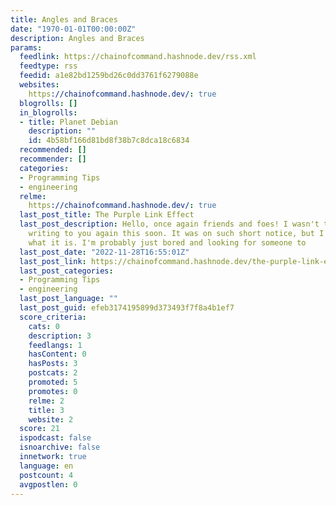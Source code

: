 ```yaml
---
title: Angles and Braces
date: "1970-01-01T00:00:00Z"
description: Angles and Braces
params:
  feedlink: https://chainofcommand.hashnode.dev/rss.xml
  feedtype: rss
  feedid: a1e82bd1259bd26c0dd3761f6279088e
  websites:
    https://chainofcommand.hashnode.dev/: true
  blogrolls: []
  in_blogrolls:
  - title: Planet Debian
    description: ""
    id: 4b58bf166d81bd8f38b7c8dca18c6834
  recommended: []
  recommender: []
  categories:
  - Programming Tips
  - engineering
  relme:
    https://chainofcommand.hashnode.dev/: true
  last_post_title: The Purple Link Effect
  last_post_description: Hello, once again friends and foes! I wasn't told I'll be
    writing to you again this soon. It was on such short notice, but I guess it is
    what it is. I'm probably just bored and looking for someone to
  last_post_date: "2022-11-28T16:55:01Z"
  last_post_link: https://chainofcommand.hashnode.dev/the-purple-link-effect
  last_post_categories:
  - Programming Tips
  - engineering
  last_post_language: ""
  last_post_guid: efeb3174195899d373493f7f8a4b1ef7
  score_criteria:
    cats: 0
    description: 3
    feedlangs: 1
    hasContent: 0
    hasPosts: 3
    postcats: 2
    promoted: 5
    promotes: 0
    relme: 2
    title: 3
    website: 2
  score: 21
  ispodcast: false
  isnoarchive: false
  innetwork: true
  language: en
  postcount: 4
  avgpostlen: 0
---
```

